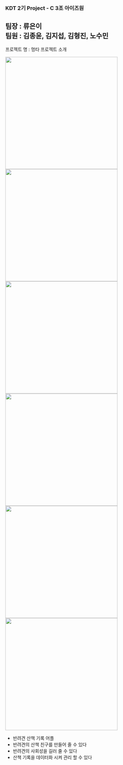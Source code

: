 ### KDT 2기 Project - C 3조 아이즈원
팀장 : 류은이  
팀원 : 김종윤, 김지섭, 김형진, 노수민
---
프로젝트 명 : 멍타
프로젝트 소개

<div>
  <img src = 'https://user-images.githubusercontent.com/117888227/227817898-a9a53503-9931-4b02-bd13-4b594eed3315.png' height = '350'>
  <img src = 'https://user-images.githubusercontent.com/117888227/227817906-d499a4b7-d7ae-4ed0-982c-594fcd1a5e8f.png' height = '350'>
  <br>
  <img src = 'https://user-images.githubusercontent.com/117888227/231949143-4343d687-e80d-4bf0-a910-36147ffc4a97.png' height = '350'>
  <img src = 'https://user-images.githubusercontent.com/117888227/231949186-95c26a0f-bd35-4a50-9222-e3175a44e9de.png' height = '350'>
  <img src = 'https://user-images.githubusercontent.com/117888227/231949163-7d499839-8317-455a-a088-20f4bb59daf4.png' height = '350'>
  <img src = 'https://user-images.githubusercontent.com/117888227/231949197-8cb34402-3e25-4321-a16c-4dd174f7bf7b.png' height = '350'>
</div>

- 반려견 산책 기록 어플
- 반려견의 산책 친구를 만들어 줄 수 있다
- 반려견의 사회성을 길러 줄 수 있다
- 산책 기록을 데이터화 시켜 관리 할 수 있다

